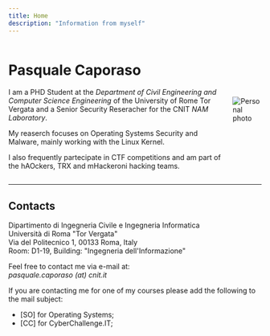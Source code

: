 ```yaml
---
title: Home
description: "Information from myself"
---
```


<div style="display: flex; align-items: center;">
  <div>
  <h1>
      Pasquale Caporaso
  </h1>
  I am a PHD Student at the <i>Department of Civil Engineering and Computer Science Engineering</i> of the University of Rome Tor Vergata and a Senior Security Reseracher for the CNIT <i>NAM Laboratory</i>.
  
  My reaserch focuses on Operating Systems Security and Malware, mainly working with the Linux Kernel.
  
  I also frequently partecipate in CTF competitions and am part of the hAOckers, TRX and mHackeroni hacking teams.
  </div>
  <img src="https://capo80.github.io/images/pasquale.jpg" alt="Personal photo" style="max-width: 200px; margin-left: 20px;">
</div>


<!-- secret photo of my cat at /images/cat.jpeg -->

---

## Contacts


Dipartimento di Ingegneria Civile e Ingegneria Informatica</br>
Università di Roma "Tor Vergata"</br>
Via del Politecnico 1, 00133 Roma, Italy</br>
Room: D1-19, Building: "Ingegneria dell'Informazione"</br>

Feel free to contact me via e-mail at: </br>
*pasquale.caporaso (at) cnit.it*

If you are contacting me for one of my courses please add the following to the mail subject:</br>
- [SO] for Operating Systems;
- [CC] for CyberChallenge.IT; 

